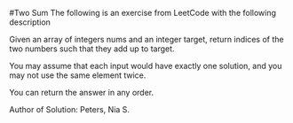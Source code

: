 #Two Sum
The following is an exercise from LeetCode with the following description

Given an array of integers nums and an integer target, return indices of the two numbers such that they add up to target.

You may assume that each input would have exactly one solution, and you may not use the same element twice.

You can return the answer in any order.

Author of Solution:  Peters, Nia S.
